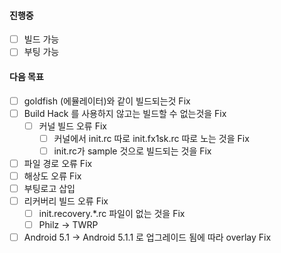 #### 진행중
- [ ] 빌드 가능
- [ ] 부팅 가능

#### 다음 목표
- [ ] goldfish (에뮬레이터)와 같이 빌드되는것 Fix
- [ ] Build Hack 를 사용하지 않고는 빌드할 수 없는것을 Fix
  - [ ] 커널 빌드 오류 Fix
    - [ ] 커널에서 init.rc 따로 init.fx1sk.rc 따로 노는 것을 Fix
    - [ ] init.rc가 sample 것으로 빌드되는 것을 Fix
- [ ] 파일 경로 오류 Fix
- [ ] 해상도 오류 Fix
- [ ] 부팅로고 삽입
- [ ] 리커버리 빌드 오류 Fix
  - [ ] init.recovery.*.rc 파일이 없는 것을 Fix
  - [ ] Philz -> TWRP
- [ ] Android 5.1 -> Android 5.1.1 로 업그레이드 됨에 따라 overlay Fix